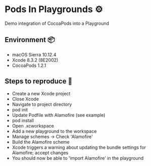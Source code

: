 # Pods In Playgrounds ⚙️
Demo integration of CocoaPods into a Playground

## Environment 📦
* macOS Sierra 10.12.4
* Xcode 8.3.2 (8E2002)
* CocoaPods 1.2.1

## Steps to reproduce 👣
* Create a new Xcode project
* Close Xcode
* Navigate to project directory
* pod init
* Update Podfile with Alamofire (see example)
* pod install
* Open .xcworkspace
* Add a new playground to the workspace
* Manage schemes -> Check 'Alamofire'
* Build the Alamofire scheme
* Xcode triggers a warning about updating the bundle settings for Alamofire; accept changes
* You should now be able to 'import Alamofire' in the playground

